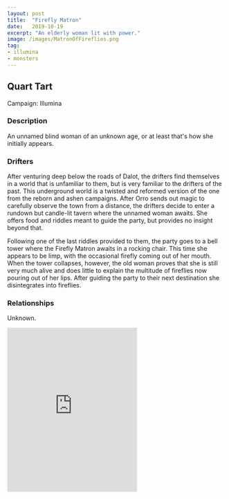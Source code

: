 ```yaml
---
layout: post
title:  "Firefly Matron"
date:   2019-10-19
excerpt: "An elderly woman lit with power."
image: /images/MatronOfFireflies.png
tag:
- illumina
- monsters
---
```


## Quart Tart
Campaign: Illumina

### Description
An unnamed blind woman of an unknown age, or at least that's how she initially appears.

### Drifters
After venturing deep below the roads of Dalot, the drifters find themselves in a world that is unfamiliar to them, but is very familiar to the drifters of the past. This underground world is a twisted and reformed version of the one from the reborn and ashen campaigns. After Orro sends out magic to carefully observe the town from a distance, the drifters decide to enter a rundown but candle-lit tavern where the unnamed woman awaits. She offers food and riddles meant to guide the party, but provides no insight beyond that.

Following one of the last riddles provided to them, the party goes to a bell tower where the Firefly Matron awaits in a rocking chair. This time she appears to be limp, with the occasional firefly coming out of her mouth. When the tower collapses, however, the old woman proves that she is still very much alive and does little to explain the multitude of fireflies now pouring out of her lips. After guiding the party to their next destination she disintegrates into fireflies.

### Relationships
Unknown.

<iframe src="https://open.spotify.com/embed/playlist/5AMD4ty5scwIbkmHr7MgnE" width="300" height="380" frameborder="0" allowtransparency="true" allow="encrypted-media"></iframe>
